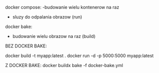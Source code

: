docker compose:
-budowanie wielu kontenerow na raz
- sluzy do odpalania obrazow (run)

docker bake:
- budowanie wielu obrazow na raz (build)


BEZ DOCKER BAKE:

docker build -t myapp:latest .
docker run -d -p 5000:5000 myapp:latest

Z DOCKER BAKE:
docker buildx bake -f docker-bake.yml